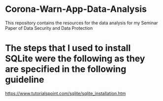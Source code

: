 # Corona-Warn-App-Data-Analysis
This repository contains the resources for the data analysis for my Seminar Paper of Data Security and Data Protection

# The steps that I used to install SQLite were the following as they are specified in the following guideline
https://www.tutorialspoint.com/sqlite/sqlite_installation.htm 
